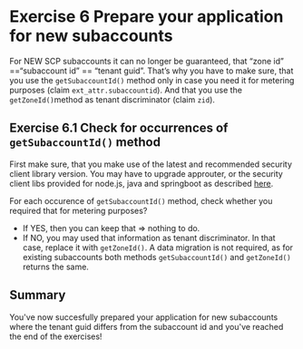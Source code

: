 # Exercise 6 Prepare your application for new subaccounts
For NEW SCP subaccounts it can no longer be guaranteed, that “zone id” ==“subaccount id” == “tenant guid”. That’s why you have to make sure, that you use the `getSubaccountId()` method only in case you need it for metering purposes (claim `ext_attr.subaccountid`). And that you use the `getZoneId()`method as tenant discriminator (claim `zid`).


## Exercise 6.1 Check for occurrences of `getSubaccountId()` method
First make sure, that you make use of the latest and recommended security client library version. You may have to upgrade approuter, or the security client libs provided for node.js, java and springboot as described [here](/README.md#exercises).

For each occurence of `getSubaccountId()` method, check whether you required that for metering purposes? 
- If YES, then you can keep that => nothing to do.
- If NO, you may used that information as tenant discriminator. In that case, replace it with `getZoneId()`. A data migration is not required, as for existing subaccounts both methods `getSubaccountId()` and `getZoneId()` returns the same.


## Summary

You've now succesfully prepared your application for new subaccounts where the tenant guid differs from the subaccount id and you've reached the end of the exercises!
